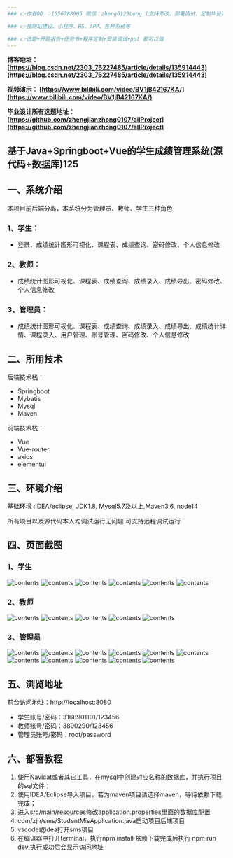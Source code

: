 ```yaml
---
### 👉作者QQ ：1556708905 微信：zheng0123Long (支持修改、部署调试、定制毕设)

### 👉接网站建设、小程序、H5、APP、各种系统等

### 👉选题+开题报告+任务书+程序定制+安装调试+ppt 都可以做
---
```


**博客地址：
[https://blog.csdn.net/2303_76227485/article/details/135914443](https://blog.csdn.net/2303_76227485/article/details/135914443)**

**视频演示：
[https://www.bilibili.com/video/BV1jB42167KA/](https://www.bilibili.com/video/BV1jB42167KA/)**

**毕业设计所有选题地址：
[https://github.com/zhengjianzhong0107/allProject](https://github.com/zhengjianzhong0107/allProject)**

## 基于Java+Springboot+Vue的学生成绩管理系统(源代码+数据库)125

## 一、系统介绍
本项目前后端分离，本系统分为管理员、教师、学生三种角色

### 1、学生：
- 登录、成绩统计图形可视化、课程表、成绩查询、密码修改、个人信息修改

### 2、教师：
- 成绩统计图形可视化、课程表、成绩查询、成绩录入、成绩导出、密码修改、个人信息修改

### 3、管理员：
- 成绩统计图形可视化、课程表、成绩查询、成绩录入、成绩导出、成绩统计详情、课程录入、用户管理、账号管理、密码修改、个人信息修改

## 二、所用技术

后端技术栈：

- Springboot
- Mybatis
- Mysql
- Maven

前端技术栈：

- Vue 
- Vue-router 
- axios 
- elementui

## 三、环境介绍

基础环境 :IDEA/eclipse, JDK1.8, Mysql5.7及以上,Maven3.6, node14

所有项目以及源代码本人均调试运行无问题 可支持远程调试运行

## 四、页面截图
### 1、学生
![contents](./picture/picture1.png)
![contents](./picture/picture2.png)
![contents](./picture/picture3.png)
![contents](./picture/picture4.png)
![contents](./picture/picture5.png)
![contents](./picture/picture6.png)
### 2、教师
![contents](./picture/picture7.png)
![contents](./picture/picture8.png)
![contents](./picture/picture9.png)
![contents](./picture/picture10.png)
![contents](./picture/picture11.png)
### 3、管理员
![contents](./picture/picture12.png)
![contents](./picture/picture13.png)
![contents](./picture/picture14.png)
![contents](./picture/picture15.png)
![contents](./picture/picture16.png)
![contents](./picture/picture17.png)
![contents](./picture/picture18.png)
![contents](./picture/picture19.png)
![contents](./picture/picture20.png)
![contents](./picture/picture21.png)
![contents](./picture/picture22.png)

## 五、浏览地址

前台访问地址：http://localhost:8080
- 学生账号/密码：3168901101/123456
- 教师账号/密码：3890290/123456
- 管理员账号/密码：root/password

## 六、部署教程
1. 使用Navicat或者其它工具，在mysql中创建对应名称的数据库，并执行项目的sql文件；
2. 使用IDEA/Eclipse导入项目，若为maven项目请选择maven，等待依赖下载完成；
3. 进入src/main/resources修改application.properties里面的数据库配置
4. com/zjh/sms/StudentMisApplication.java启动项目后端项目
5. vscode或idea打开sms项目
6. 在编译器中打开terminal，执行npm install 依赖下载完成后执行 npm run dev,执行成功后会显示访问地址

